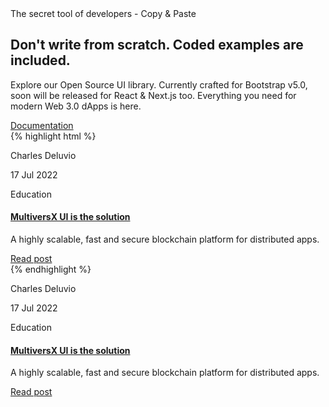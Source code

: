 <section class="py-3 mt-7 position-relative">
  <div class="container">
    <div class="row">
      <div class="col-lg-5 my-auto text-start">
        <span class="text-primary font-weight-bold">The secret tool of developers - Copy & Paste</span>
        <h2 class="text-white my-2 display-6 font-weight-black">Don't write from scratch. Coded examples are included.</h2>
        <p class="mb-2">
          Explore our Open Source UI library. Currently crafted for Bootstrap v5.0, soon will be released for React & Next.js too. Everything you need for modern Web 3.0 dApps is here.
        </p>
        <a href="https://elrond-elements.com/docs/alerts/" class="font-weight-bold text-sm text-primary mb-0 icon-move-right mt-auto w-100 mb-0">
          Documentation
          <i class="fas fa-arrow-right-long text-sm ms-1" aria-hidden="true"></i>
        </a>
      </div>
      <div class="col-lg-7 mt-sm-0 mt-5">
        <div class="d-sm-flex align-items-center">
          <div class="card card-highlight w-sm-60 w-100 shadow-lg border border-dark border-radius-lg overflow-hidden ms-auto">
{% highlight html %}
<div class="card card-background border-radius-xl card-background-after-none align-items-start mb-4">
  <div class="full-background bg-cover" style="background-image: url('{{root}}assets/img/img-cube.jpg')"></div>
  <span class="mask bg-dark opacity-1 border-radius-sm"></span>
  <div class="card-body text-start p-3 w-100">
    <div class="row">
      <div class="col-12">
        <div class="blur shadow d-flex align-items-center w-100 border-radius-sm border border-white mt-8 p-3">
          <div class="w-50">
            <p class="text-dark text-sm font-weight-bold mb-1">Charles Deluvio</p>
            <p class="text-xs text-secondary mb-0">17 Jul 2022</p>
          </div>
          <p class="text-dark text-sm font-weight-bold ms-auto">Education</p>
        </div>
      </div>
    </div>
  </div>
</div>
<div class="px-1">
  <a href="javascript:;">
    <h4 class="font-weight-bolder mb-0"> MultiversX UI is the solution </h4>
  </a>
  <p class="mb-4">A highly scalable, fast and secure blockchain platform for distributed apps.</p>
  <a href="javascript:;" class="text-dark text-sm font-weight-bold icon-move-right mt-auto w-100 mb-5">
    Read post
    <i class="fas fa-arrow-right-long text-sm ms-1" aria-hidden="true"></i>
  </a>
</div>
{% endhighlight %}
          </div>
          <div class="bg-white shadow-lg border-radius-lg z-index-2 p-3 ms-sm-n5 mt-sm-0 mt-n5 z-index-2 position-relative mx-sm-0 mx-2">
        	  <div class="card card-background border-radius-xl card-background-after-none align-items-start mb-4">
        	    <div class="full-background bg-cover" style="background-image: url('{{root}}assets/img/img-cube.jpg')"></div>
        	    <span class="mask bg-dark opacity-1 border-radius-sm"></span>
        	    <div class="card-body text-start p-3 w-100">
        	      <div class="row">
        	        <div class="col-12">
        	          <div class="blur shadow d-flex align-items-center w-100 border-radius-sm border border-white mt-8 p-3">
        	            <div class="w-50">
        	              <p class="text-dark text-sm font-weight-bold mb-1">Charles Deluvio</p>
        	              <p class="text-xs text-secondary mb-0">17 Jul 2022</p>
        	            </div>
        	            <p class="text-dark text-sm font-weight-bold ms-auto">Education</p>
        	          </div>
        	        </div>
        	      </div>
        	    </div>
        	  </div>
            <div class="px-1">
          	  <a href="javascript:;">
          	    <h4 class="font-weight-bolder mb-0"> MultiversX UI is the solution </h4>
          	  </a>
          	  <p class="mb-4">A highly scalable, fast and secure blockchain platform for distributed apps.</p>
          	  <a href="javascript:;" class="text-dark text-sm font-weight-bold icon-move-right mt-auto w-100 mb-5"> Read post <i class="fas fa-arrow-right-long text-sm ms-1" aria-hidden="true"></i>
          	  </a>
            </div>
        </div>
        </div>
      </div>
    </div>
  </div>
</section>
